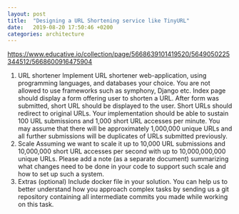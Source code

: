 ```yaml
---
layout: post
title:  "Designing a URL Shortening service like TinyURL"
date:   2019-08-20 17:50:46 +0200
categories: architecture
---
```


https://www.educative.io/collection/page/5668639101419520/5649050225344512/5668600916475904

1. URL shortener 
Implement URL shortener web-application, using programming languages, and databases your choice. 
You are not allowed to use frameworks such as symphony, Django etc.
Index page should display a form offering user to shorten a URL. After form was submitted, short URL should be displayed to the user. 
Short URLs should redirect to original URLs. 
Your implementation should be able to sustain 100 URL submissions and 1,000 short URL accesses per minute. 
You may assume that there will be approximately 1,000,000 unique URLs and all further submissions will be duplicates of URLs submitted previously. 
2. Scale 
Assuming we want to scale it up to 10,000 URL submissions and 10,000,000 short URL accesses per second with up to 10,000,000,000 unique URLs. 
Please add a note (as a separate document) summarizing what changes need to be done in your code to support such scale and how to set up such a system. 
3. Extras (optional) 
Include docker file in your solution. You can help us to better understand how you approach complex tasks by sending us a git repository containing all intermediate commits you made while working on this task. 

